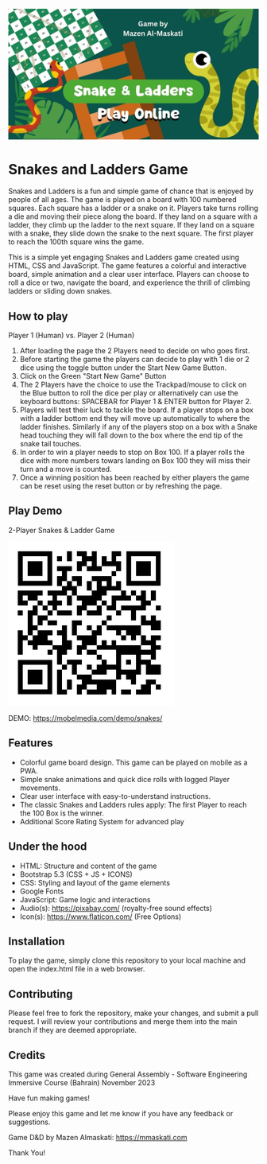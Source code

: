 ![](img/dash.jpg)

# Snakes and Ladders Game

Snakes and Ladders is a fun and simple game of chance that is enjoyed by people of all ages. The game is played on a board with 100 numbered squares. Each square has a ladder or a snake on it. Players take turns rolling a die and moving their piece along the board. If they land on a square with a ladder, they climb up the ladder to the next square. If they land on a square with a snake, they slide down the snake to the next square. The first player to reach the 100th square wins the game.

This is a simple yet engaging Snakes and Ladders game created using HTML, CSS and JavaScript. The game features a colorful and interactive board, simple animation and a clear user interface. Players can choose to roll a dice or two, navigate the board, and experience the thrill of climbing ladders or sliding down snakes.

## How to play

Player 1 (Human) vs. Player 2 (Human)

1. After loading the page the 2 Players need to decide on who goes first.
2. Before starting the game the players can decide to play with 1 die or 2 dice using the toggle button under the Start New Game Button.
3. Click on the Green "Start New Game" Button
4. The 2 Players have the choice to use the Trackpad/mouse to click on the Blue button to roll the dice per play or alternatively can use the keyboard buttons: SPACEBAR for Player 1 & ENTER button for Player 2.
5. Players will test their luck to tackle the board. If a player stops on a box with a ladder bottom end they will move up automatically to where the ladder finishes. Similarly if any of the players stop on a box with a Snake head touching they will fall down to the box where the end tip of the snake tail touches.
6. In order to win a player needs to stop on Box 100. If a player rolls the dice with more numbers towars landing on Box 100 they will miss their turn and a move is counted.
7. Once a winning position has been reached by either players the game can be reset using the reset button or by refreshing the page.


## Play Demo

2-Player Snakes & Ladder Game

![](img/qr-snake.png)



DEMO: https://mobelmedia.com/demo/snakes/


## Features

* Colorful game board design. This game can be played on mobile as a PWA.
* Simple snake animations and quick dice rolls with logged Player movements.
* Clear user interface with easy-to-understand instructions.
* The classic Snakes and Ladders rules apply: The first Player to reach the 100 Box is the winner.
* Additional Score Rating System for advanced play


## Under the hood

* HTML: Structure and content of the game
* Bootstrap 5.3 (CSS + JS + ICONS)
* CSS: Styling and layout of the game elements
* Google Fonts
* JavaScript: Game logic and interactions
* Audio(s): https://pixabay.com/ (royalty-free sound effects)
* Icon(s): https://www.flaticon.com/ (Free Options)


## Installation

To play the game, simply clone this repository to your local machine and open the index.html file in a web browser.

## Contributing

Please feel free to fork the repository, make your changes, and submit a pull request. I will review your contributions and merge them into the main branch if they are deemed appropriate.

## Credits

This game was created during General Assembly - Software Engineering Immersive Course (Bahrain)
November 2023

Have fun making games!

Please enjoy this game and let me know if you have any feedback or suggestions. 

Game D&D by Mazen Almaskati: https://mmaskati.com

Thank You!
